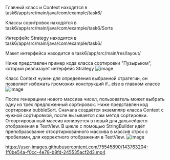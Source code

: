 Главный класс и Context находятся в task6/app/src/main/java/com/example/task6/

Классы соритровок находятся в task6/app/src/main/java/com/example/task6/Sorts

Интерфейс Strategy находится в task6/app/src/main/java/com/example/task6/

Макет интерфейса находится в task6/app/src/main/res/layout/

Ниже представлен пример кода класса сортировки "Пузырьком", который реализаует интерфейс Strategy
![image](https://user-images.githubusercontent.com/75545890/143763023-4d906562-c586-447b-951a-00c0f6d2e2eb.png)

Класс Context нужен для определения выбранной стратегии, он позволяет избежать громозких конструкций if...else в главном классе
![image](https://user-images.githubusercontent.com/75545890/143763063-1957d9a6-bdea-4bfd-9837-e3a884896235.png)

После генерациии нового массива чисел, пользователь может выбрать одну из трёх предложенный сортировок. Ниже представлен код сортировки bubbleSort.
Сначала создаётся экземпляр класса Context с нужной сортировкой, после вызывается сам метод сортировки. Отсортированный массив копируется в новый для дальнейшего отображения
в TextView. В цикле с помощью StringBuilder идёт препобразование отсортириованного массива в массив строк с пробелами, для корректного отображения в TextView.
![image](https://user-images.githubusercontent.com/75545890/143763227-e317f613-fbaf-4260-b241-1986bafdd2f5.png)


https://user-images.githubusercontent.com/75545890/143763204-1f0be54a-f0cc-4e78-b8fd-245535acf2d3.mp4

